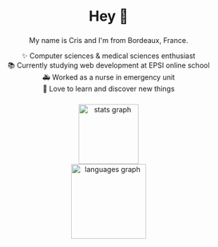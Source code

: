 <h1 align="center">Hey 👋</h1>

###

<p align="center">My name is Cris and I'm from Bordeaux, France.</p>

<p align="center">✨ Computer sciences & medical sciences enthusiast <br>📚 Currently studying web development at EPSI online school<br>🚑 Worked as a nurse in emergency unit <br> 🔎 Love to learn and discover new things</p>

###
###

<div>
 <div align="center">
  <img src="https://github-readme-stats.vercel.app/api?username=cristelleal&hide_title=true&hide_rank=false&show_icons=true&include_all_commits=true&count_private=true&disable_animations=false&theme=dark&locale=en&hide_border=true&order=1" height="120" alt="stats graph"  />
  <br>
  <img src="https://github-readme-stats.vercel.app/api/top-langs?username=cristelleal&locale=en&hide_title=false&layout=compact&card_width=320&langs_count=5&theme=dark&hide_border=true&order=2" height="150" alt="languages graph"  />
</div>
 </div>
 
###
###

